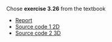 Chose **exercise 3.26** from the textbook

- [Report](https://www.zybuluo.com/zhousiyuan12138/note/936065)
- [Source code 1 2D](https://github.com/zhousiyuan12138/compuational_physics_N2015301020051/blob/master/Exercise%2007/%E4%BB%A3%E7%A0%81_1.py)
- [Source code 2 3D](https://github.com/zhousiyuan12138/compuational_physics_N2015301020051/tree/master/Exercise%2007)



